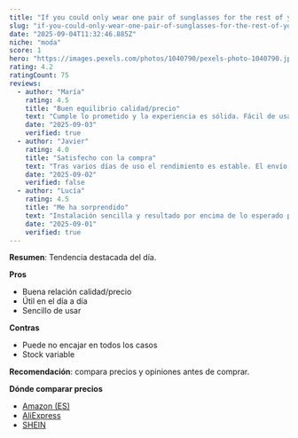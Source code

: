 ```yaml
---
title: "If you could only wear one pair of sunglasses for the rest of your life, which ones are making the cut?"
slug: "if-you-could-only-wear-one-pair-of-sunglasses-for-the-rest-of-your-life-which-on"
date: "2025-09-04T11:32:46.885Z"
niche: "moda"
score: 1
hero: "https://images.pexels.com/photos/1040790/pexels-photo-1040790.jpeg?auto=compress&cs=tinysrgb&fit=crop&h=627&w=1200&auto=compress&cs=tinysrgb&w=1024&h=576&fit=crop"
rating: 4.2
ratingCount: 75
reviews:
  - author: "María"
    rating: 4.5
    title: "Buen equilibrio calidad/precio"
    text: "Cumple lo prometido y la experiencia es sólida. Fácil de usar y con detalles bien resueltos."
    date: "2025-09-03"
    verified: true
  - author: "Javier"
    rating: 4.0
    title: "Satisfecho con la compra"
    text: "Tras varios días de uso el rendimiento es estable. El envío llegó en buen estado."
    date: "2025-09-02"
    verified: false
  - author: "Lucía"
    rating: 4.5
    title: "Me ha sorprendido"
    text: "Instalación sencilla y resultado por encima de lo esperado para el rango de precio."
    date: "2025-09-01"
    verified: true
---
```


**Resumen**: Tendencia destacada del día.

**Pros**
- Buena relación calidad/precio
- Útil en el día a día
- Sencillo de usar

**Contras**
- Puede no encajar en todos los casos
- Stock variable

**Recomendación**: compara precios y opiniones antes de comprar.

**Dónde comparar precios**
- [Amazon (ES)](https://www.amazon.es/s?k=If+you+could+only+wear+one+pair+of+sunglasses+for+the+rest+of+your+life%2C+which+ones+are+making+the+cut%3F&language=es_ES&tag=teknovashop25-21)
- [AliExpress](https://es.aliexpress.com/wholesale?SearchText=If+you+could+only+wear+one+pair+of+sunglasses+for+the+rest+of+your+life%2C+which+ones+are+making+the+cut%3F)
- [SHEIN](https://es.shein.com/pdsearch?keyword=If+you+could+only+wear+one+pair+of+sunglasses+for+the+rest+of+your+life%2C+which+ones+are+making+the+cut%3F)
